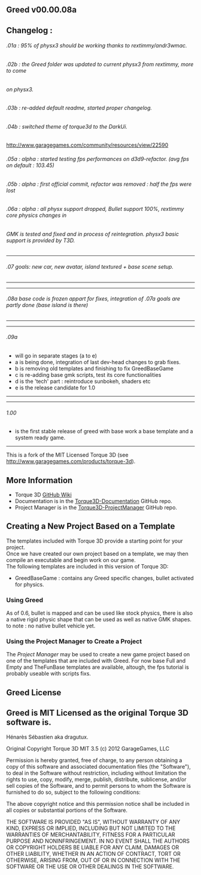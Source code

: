 Greed v00.00.08a
-------

Changelog :
-------

###### .01a : 95% of physx3 should be working thanks to rextimmy/andr3wmac. ######
###### .02b : the Greed folder was updated to current physx3 from rextimmy, more to come
###### on physx3.
###### .03b : re-added default readme, started proper changelog.
###### .04b : switched theme of torque3d to the DarkUi.
http://www.garagegames.com/community/resources/view/22590
###### .05a  : alpha : started testing fps performances on d3d9-refactor. (avg fps on default : 103.45)
###### .05b  : alpha : first official commit, refactor was removed : half the fps were lost
###### .06a  : alpha : all physx support dropped, Bullet support 100%, rextimmy core physics changes in
###### GMK is tested and fixed and in process of reintegration. physx3 basic support is provided by T3D.
----------------
###### .07 goals: new car, new avatar, island textured + base scene setup. 
----------------
----------------
###### .08a base code is frozen appart for fixes, integration of .07a goals are partly done (base island is there)
----------------
----------------
###### .09a 
 - will go in separate stages (a to e)
 - a is being done, integration of last dev-head changes to grab fixes.
 - b is removing old templates and finishing to fix GreedBaseGame
 - c is re-adding base gmk scripts, test its core functionalities
 - d is the 'tech' part : reintroduce sunbokeh, shaders etc
 - e is the release candidate for 1.0
----------------
----------------
###### 1.00
- is the first stable release of greed with base work a base template and a system
ready game.
----------------
This is a fork of the MIT Licensed Torque 3D (see http://www.garagegames.com/products/torque-3d).

More Information
----------------
* Torque 3D [GitHub Wiki](https://github.com/GarageGames/Torque3D/wiki)
* Documentation is in the [Torque3D-Documentation](https://github.com/GarageGames/Torque3D-Documentation) GitHub repo.
* Project Manager is in the [Torque3D-ProjectManager](https://github.com/GarageGames/Torque3D-ProjectManager) GitHub repo.

Creating a New Project Based on a Template
------------------------------------------

The templates included with Torque 3D provide a starting point for your project.  
Once we have created our own project based on a template, we may then compile an 
executable and begin work on our game.  
The following templates are included in this version of Torque 3D:

* GreedBaseGame : contains any Greed specific changes, bullet activated for physics.

### Using Greed ###
As of 0.6, bullet is mapped and can be used like stock physics, there is also
a native rigid physic shape that can be used as well as native GMK shapes.
to note : no native bullet vehicle yet.

### Using the Project Manager to Create a Project ###

The *Project Manager* may be used to create a new game project based on one of the templates that are included with Greed. 
For now base Full and Empty and TheFunBase templates are available, altough, the fps tutorial is probably useable 
with scripts fixs.

Greed License
-------
Greed is MIT Licensed as the original Torque 3D software is.
-------
Hénarès Sébastien aka dragutux.

Original Copyright Torque 3D MIT 3.5 (c) 2012 GarageGames, LLC

Permission is hereby granted, free of charge, to any person obtaining a copy
of this software and associated documentation files (the "Software"), to
deal in the Software without restriction, including without limitation the
rights to use, copy, modify, merge, publish, distribute, sublicense, and/or
sell copies of the Software, and to permit persons to whom the Software is
furnished to do so, subject to the following conditions:

The above copyright notice and this permission notice shall be included in
all copies or substantial portions of the Software.

THE SOFTWARE IS PROVIDED "AS IS", WITHOUT WARRANTY OF ANY KIND, EXPRESS OR
IMPLIED, INCLUDING BUT NOT LIMITED TO THE WARRANTIES OF MERCHANTABILITY,
FITNESS FOR A PARTICULAR PURPOSE AND NONINFRINGEMENT. IN NO EVENT SHALL THE
AUTHORS OR COPYRIGHT HOLDERS BE LIABLE FOR ANY CLAIM, DAMAGES OR OTHER
LIABILITY, WHETHER IN AN ACTION OF CONTRACT, TORT OR OTHERWISE, ARISING
FROM, OUT OF OR IN CONNECTION WITH THE SOFTWARE OR THE USE OR OTHER DEALINGS
IN THE SOFTWARE.

